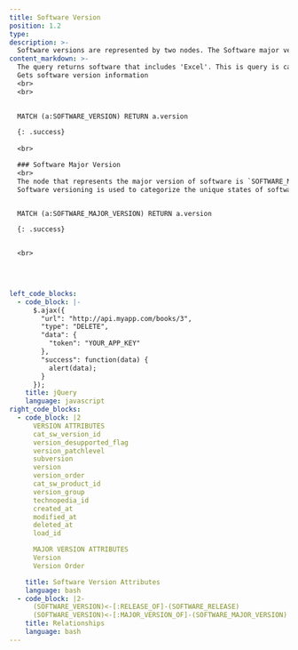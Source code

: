```yaml
---
title: Software Version
position: 1.2
type: 
description: >-
  Software versions are represented by two nodes. The Software major version represents the major version attributes and the software version represents the attributes that are associated with child versions of the parent major version. The relationship bewtween the nodes is `MAJOR_VERSION_OF` which point to `SOFTWARE_VERSION` from `SOFTWARE_MAJOR_VERSION`
content_markdown: >-
  The query returns software that includes 'Excel'. This is query is case sensitive.
  Gets software version information
  <br>
  <br>
  

  MATCH (a:SOFTWARE_VERSION) RETURN a.version

  {: .success} 
  
  <br>

  ### Software Major Version
  <br>
  The node that represents the major version of software is `SOFTWARE_MAJOR_VERSION`.
  Software versioning is used to categorize the unique states of software as it is developed and released. The version identifier might be a word, or a number, or inlcude both. For example, version 1.0 is often used to represent the initial release of a software product.


  MATCH (a:SOFTWARE_MAJOR_VERSION) RETURN a.version

  {: .success} 


  <br>
  


  
left_code_blocks:
  - code_block: |-
      $.ajax({
        "url": "http://api.myapp.com/books/3",
        "type": "DELETE",
        "data": {
          "token": "YOUR_APP_KEY"
        },
        "success": function(data) {
          alert(data);
        }
      });
    title: jQuery
    language: javascript
right_code_blocks:
  - code_block: |2
      VERSION ATTRIBUTES
      cat_sw_version_id
      version_desupported_flag
      version_patchlevel
      subversion
      version
      version_order
      cat_sw_product_id
      version_group
      technopedia_id
      created_at
      modified_at
      deleted_at
      load_id

      MAJOR VERSION ATTRIBUTES
      Version
      Version Order

    title: Software Version Attributes
    language: bash
  - code_block: |2-
      (SOFTWARE_VERSION)<-[:RELEASE_OF]-(SOFTWARE_RELEASE)
      (SOFTWARE_VERSION)<-[:MAJOR_VERSION_OF]-(SOFTWARE_MAJOR_VERSION)
    title: Relationships
    language: bash
---
```


